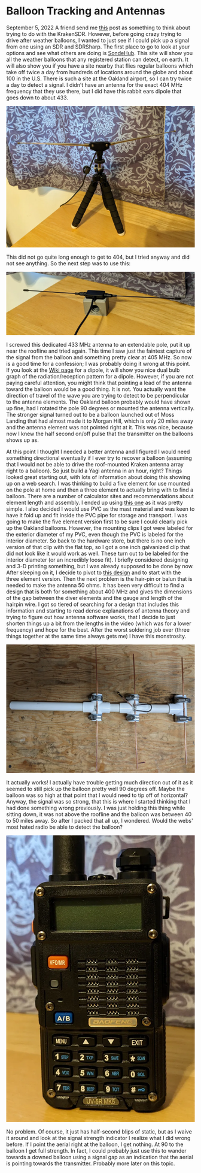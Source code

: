 # Balloon Tracking and Antennas
September 5, 2022
A friend send me [this](https://spectrum.ieee.org/chasing-weather-balloons-with-sdr) post as something to think about trying to do with the KrakenSDR. However, before going crazy trying to drive after weather balloons, I wanted to just see if I could pick up a signal from one using an SDR and SDRSharp. The first place to go to look at your options and see what others are doing is [SondeHub](https://tracker.sondehub.org/). This site will show you all the weather balloons that any registered station can detect, on earth. It will also show you if you have a site nearby that flies regular balloons which take off twice a day from hundreds of locations around the globe and about 100 in the U.S. There is such a site at the Oakland airport, so I can try twice a day to detect a signal. I didn’t have an antenna for the exact 404 MHz frequency that they use there, but I did have this rabbit ears dipole that goes down to about 433.

![Adjustable dipole antenna](dipole1.webp)

This did not go quite long enough to get to 404, but I tried anyway and did not see anything. So the next step was to use this:

![433MHz dipole antenna](dipole2.webp)

I screwed this dedicated 433 MHz antenna to an extendable pole, put it up near the roofline and tried again. This time I saw just the faintest capture of the signal from the balloon and something pretty clear at 405 MHz. So now is a good time for a confession; I was probably doing it wrong at this point. If you look at the [Wiki page](https://en.wikipedia.org/wiki/Dipole_antenna) for a dipole, it will show you nice dual bulb graph of the radiation/reception pattern for a dipole. However, if you are not paying careful attention, you might think that pointing a lead of the antenna toward the balloon would be a good thing. It is not. You actually want the direction of travel of the wave you are trying to detect to be perpendicular to the antenna elements. The Oakland balloon probably would have shown up fine, had I rotated the pole 90 degrees or mounted the antenna vertically. The stronger signal turned out to be a balloon launched out of Moss Landing that had almost made it to Morgan Hill, which is only 20 miles away and the antenna element was not pointed right at it. This was nice, because now I knew the half second on/off pulse that the transmitter on the balloons shows up as.

At this point I thought I needed a better antenna and I figured I would need something directional eventually if I ever try to recover a balloon (assuming that I would not be able to drive the roof-mounted Kraken antenna array right to a balloon). So just build a Yagi antenna in an hour, right? Things looked great starting out, with lots of information about doing this showing up on a web search. I was thinking to build a five element for use mounted on the pole at home and then a three element to actually bring with to find a balloon. There are a number of calculator sites and recommendations about element length and assembly. I ended up using [this one](https://sites.google.com/view/kn9b/yagi) as it was pretty simple. I also decided I would use PVC as the mast material and was keen to have it fold up and fit inside the PVC pipe for storage and transport. I was going to make the five element version first to be sure I could clearly pick up the Oakland balloons. However, the mounting clips I got were labeled for the exterior diameter of my PVC, even though the PVC is labeled for the interior diameter. So back to the hardware store, but there is no one inch version of that clip with the flat top, so I got a one inch galvanized clip that did not look like it would work as well. These turn out to be labeled for the interior diameter (or an incredibly loose fit). I briefly considered designing and 3-D printing something, but I was already supposed to be done by now. After sleeping on it, I decide to pivot to [this design](https://www.youtube.com/watch?v=BmHoQrDfw-0) and to start with the three element version. Then the next problem is the hair-pin or balun that is needed to make the antenna 50 ohms. It has been very difficult to find a design that is both for something about 400 MHz and gives the dimensions of the gap between the diver elements and the gauge and length of the hairpin wire. I got so tiered of searching for a design that includes this information and starting to read dense explanations of antenna theory and trying to figure out how antenna software works, that I decide to just shorten things up a bit from the lengths in the video (which was for a lower frequency) and hope for the best. After the worst soldering job ever (three things together at the same time always gets me) I have this monstrosity.

![Three element DIY yagi](yagi1.webp)

It actually works! I actually have trouble getting much direction out of it as it seemed to still pick up the balloon pretty well 90 degrees off. Maybe the balloon was so high at that point that I would need to tip off of horizontal? Anyway, the signal was so strong, that this is where I started thinking that I had done something wrong previously. I was just holding this thing while sitting down, it was not above the roofline and the balloon was between 40 to 50 miles away. So after I packed that all up, I wondered. Would the webs' most hated radio be able to detect the balloon?

![The Baofeng UV-5R](baofeng1.webp)

No problem. Of course, it just has half-second blips of static, but as I waive it around and look at the signal strength indicator I realize what I did wrong before. If I point the aerial right at the balloon, I get nothing. At 90 to the balloon I get full strength. In fact, I could probably just use this to wander towards a downed balloon using a signal gap as an indication that the aerial is pointing towards the transmitter. Probably more later on this topic.
